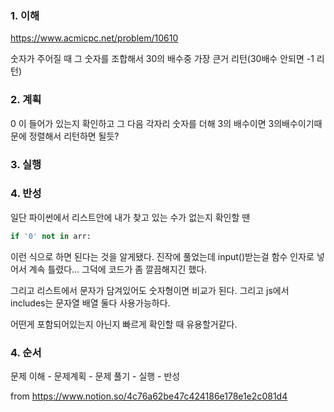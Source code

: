 ### 1. 이해

https://www.acmicpc.net/problem/10610


숫자가 주어질 때 그 숫자를 조합해서 30의 배수중 가장 큰거 리턴(30배수 안되면 -1 리턴)

### 2. 계획


0 이 들어가 있는지 확인하고 그 다음 각자리 숫자를 더해 3의 배수이면 3의배수이기때문에 정렬해서 리턴하면 될듯?


### 3. 실행


### 4. 반성

일단 파이썬에서 리스트안에 내가 찾고 있는 수가 없는지 확인할 땐
```python
if '0' not in arr:

```
이런 식으로 하면 된다는 것을 알게됐다. 진작에 풀었는데 input()받는걸 함수 인자로 넣어서 계속 틀렸다...
그덕에 코드가 좀 깔끔해지긴 했다.

그리고 리스트에서 문자가 담겨있어도 숫자형이면 비교가 된다.
그리고 js에서 includes는 문자열 배열 둘다 사용가능하다.

어떤게 포함되어있는지 아닌지 빠르게 확인할 때 유용할거같다.


### 4. 순서

문제 이해 - 문제계획 - 문제 풀기 - 실행 - 반성


from https://www.notion.so/4c76a62be47c424186e178e1e2c081d4
